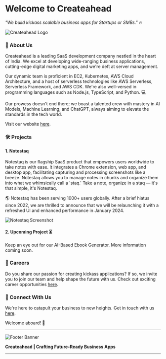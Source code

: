 # Welcome to Createahead

_"We build kickass scalable business apps for Startups or SMBs."_ :fire:

![Createahead Logo](https://createahead.com/assets/images/logo.png)

### :round_pushpin: About Us

Createahead is a leading SaaS development company nestled in the heart of India. We excel at developing wide-ranging business applications, cutting-edge digital marketing apps, and we're deft at server management.

Our dynamic team is proficient in EC2, Kubernetes, AWS Cloud Architecture, and a host of serverless technologies like AWS Serverless, Serverless Framework, and AWS CDK. We're also well-versed in programming languages such as Node.js, TypeScript, and Python. :computer:

Our prowess doesn't end there; we boast a talented crew with mastery in AI Models, Machine Learning, and ChatGPT, always aiming to elevate the standards in the tech world.

Visit our website [here](https://createahead.com).

### :hammer_and_wrench: Projects

#### 1. Notestaq

Notestaq is our flagship SaaS product that empowers users worldwide to take notes with ease. It integrates a Chrome extension, web app, and desktop app, facilitating capturing and processing screenshots like a breeze. Notestaq allows you to manage notes in chunks and organize them into what we whimsically call a 'staq.' Take a note, organize in a staq — it's that simple, it's Notestaq. 

:earth_americas: Notestaq has been serving 1000+ users globally. After a brief hiatus since 2022, we are thrilled to announce that we will be relaunching it with a refreshed UI and enhanced performance in January 2024.

![Notestaq Screenshot](https://createahead.com/assets/images/notestaq.png)

#### 2. Upcoming Project :hourglass_flowing_sand:

Keep an eye out for our AI-Based Ebook Generator. More information coming soon. 

### :briefcase: Careers

Do you share our passion for creating kickass applications? If so, we invite you to join our team and help shape the future with us. Check out exciting career opportunities [here](https://createahead.com/jobs).

### :handshake: Connect With Us

We're here to catapult your business to new heights. Get in touch with us [here](https://createahead.com/contact).

Welcome aboard! 🚀

---

![Footer Banner](https://createahead.com/assets/images/footer.png)

**Createahead | Crafting Future-Ready Business Apps**

---
